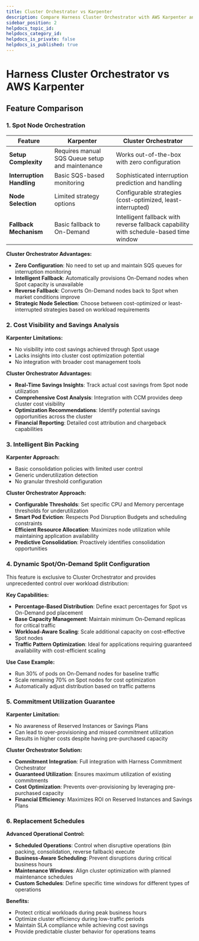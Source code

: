 ```yaml
---
title: Cluster Orchestrator vs Karpenter
description: Compare Harness Cluster Orchestrator with AWS Karpenter and discover unique advantages
sidebar_position: 2
helpdocs_topic_id: 
helpdocs_category_id: 
helpdocs_is_private: false
helpdocs_is_published: true
---
```


# Harness Cluster Orchestrator vs AWS Karpenter

## Feature Comparison

### 1. Spot Node Orchestration

| Feature | Karpenter | Cluster Orchestrator |
|---------|-----------|---------------------|
| **Setup Complexity** | Requires manual SQS Queue setup and maintenance | Works out-of-the-box with zero configuration |
| **Interruption Handling** | Basic SQS-based monitoring | Sophisticated interruption prediction and handling |
| **Node Selection** | Limited strategy options | Configurable strategies (cost-optimized, least-interrupted) |
| **Fallback Mechanism** | Basic fallback to On-Demand | Intelligent fallback with reverse fallback capability with schedule-based time window|

**Cluster Orchestrator Advantages:**
- **Zero Configuration**: No need to set up and maintain SQS queues for interruption monitoring
- **Intelligent Fallback**: Automatically provisions On-Demand nodes when Spot capacity is unavailable
- **Reverse Fallback**: Converts On-Demand nodes back to Spot when market conditions improve
- **Strategic Node Selection**: Choose between cost-optimized or least-interrupted strategies based on workload requirements

### 2. Cost Visibility and Savings Analysis

**Karpenter Limitations:**
- No visibility into cost savings achieved through Spot usage
- Lacks insights into cluster cost optimization potential
- No integration with broader cost management tools

**Cluster Orchestrator Advantages:**
- **Real-Time Savings Insights**: Track actual cost savings from Spot node utilization
- **Comprehensive Cost Analysis**: Integration with CCM provides deep cluster cost visibility
- **Optimization Recommendations**: Identify potential savings opportunities across the cluster
- **Financial Reporting**: Detailed cost attribution and chargeback capabilities

### 3. Intelligent Bin Packing

**Karpenter Approach:**
- Basic consolidation policies with limited user control
- Generic underutilization detection
- No granular threshold configuration

**Cluster Orchestrator Approach:**
- **Configurable Thresholds**: Set specific CPU and Memory percentage thresholds for underutilization
- **Smart Pod Eviction**: Respects Pod Disruption Budgets and scheduling constraints
- **Efficient Resource Allocation**: Maximizes node utilization while maintaining application availability
- **Predictive Consolidation**: Proactively identifies consolidation opportunities

### 4. Dynamic Spot/On-Demand Split Configuration

This feature is exclusive to Cluster Orchestrator and provides unprecedented control over workload distribution:

**Key Capabilities:**
- **Percentage-Based Distribution**: Define exact percentages for Spot vs On-Demand pod placement
- **Base Capacity Management**: Maintain minimum On-Demand replicas for critical traffic
- **Workload-Aware Scaling**: Scale additional capacity on cost-effective Spot nodes
- **Traffic Pattern Optimization**: Ideal for applications requiring guaranteed availability with cost-efficient scaling

**Use Case Example:**
- Run 30% of pods on On-Demand nodes for baseline traffic
- Scale remaining 70% on Spot nodes for cost optimization
- Automatically adjust distribution based on traffic patterns

### 5. Commitment Utilization Guarantee

**Karpenter Limitation:**
- No awareness of Reserved Instances or Savings Plans
- Can lead to over-provisioning and missed commitment utilization
- Results in higher costs despite having pre-purchased capacity

**Cluster Orchestrator Solution:**
- **Commitment Integration**: Full integration with Harness Commitment Orchestrator
- **Guaranteed Utilization**: Ensures maximum utilization of existing commitments
- **Cost Optimization**: Prevents over-provisioning by leveraging pre-purchased capacity
- **Financial Efficiency**: Maximizes ROI on Reserved Instances and Savings Plans

### 6. Replacement Schedules

**Advanced Operational Control:**
- **Scheduled Operations**: Control when disruptive operations (bin packing, consolidation, reverse fallback) execute
- **Business-Aware Scheduling**: Prevent disruptions during critical business hours
- **Maintenance Windows**: Align cluster optimization with planned maintenance schedules
- **Custom Schedules**: Define specific time windows for different types of operations

**Benefits:**
- Protect critical workloads during peak business hours
- Optimize cluster efficiency during low-traffic periods
- Maintain SLA compliance while achieving cost savings
- Provide predictable cluster behavior for operations teams

